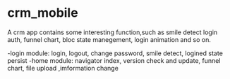 # crm_mobile
A crm app contains some interesting function,such as smile detect login auth, funnel chart, bloc state manegement, login animation and so on.

-login module: login, logout, change password, smile detect, logined state persist
-home module: navigator index, version check and update, funnel chart, file upload ,imformation change
